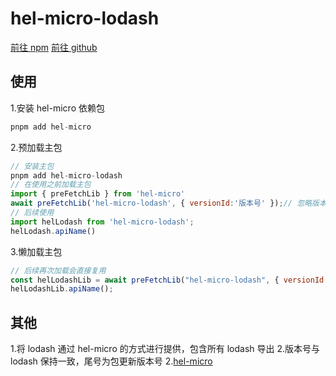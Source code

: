# hel-micro-lodash
[前往 npm](https://www.npmjs.com/package/hel-micro-lodash)
[前往 github](https://github.com/itmanyong/hel-micro-lodash)

## 使用

1.安装 hel-micro 依赖包

```js
pnpm add hel-micro
```

2.预加载主包

```js
// 安装主包
pnpm add hel-micro-lodash
// 在使用之前加载主包
import { preFetchLib } from 'hel-micro'
await preFetchLib('hel-micro-lodash', { versionId:'版本号' });// 忽略版本号将默认获取最新版本
// 后续使用
import helLodash from 'hel-micro-lodash';
helLodash.apiName()
```

3.懒加载主包

```js
// 后续再次加载会直接复用
const helLodashLib = await preFetchLib("hel-micro-lodash", { versionId:'版本号' });// 忽略版本号将默认获取最新版本
helLodashLib.apiName();
```

## 其他

1.将 lodash 通过 hel-micro 的方式进行提供，包含所有 lodash 导出 2.版本号与 lodash 保持一致，尾号为包更新版本号
2.[hel-micro](https://github.com/tnfe/hel)
